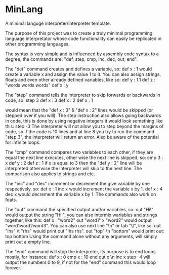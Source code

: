 # MinLang
A minimal languge interpreter/interpreter template.


The purpose of this project was to create a truly minimal programming language interpretator whose code
functionality can easily be replicated in other programming languages.


The syntax is very simple and is influenced by assembly code syntax to a degree, the commands are:
"def, step, cmp, inc, dec, out, end".


The "def" command creates and defines a variable, so:
def x : 1
would create a variable x and assign the value 1 to it. You can also assign strings, floats
and even other already defined variables, like so:
def y : 1.1
def z : "words words words"
def x : y


The "step" command tells the interpreter to skip forwards or backwards in code, so:
step 3
def x : 3
def x : 2
def x : 1

would mean that the "def x : 3" & "def x : 2" lines would be skipped (or stepped over if you will).
The step instruction also allows going backwards in code, this is done by using negative integers
it would look something like this:
step -3
The interpreter will not allow you to step beyond the margins of code, so if the code is 10 lines
and at line 8 you try to run the command "step 3", the interpreter will return an error. Also
be aware of the potential for infinite loops.


The "cmp" command compares two variables to each other, if they are equal the next line executes,
other wise the next line is skipped, so:
cmp 3 : x
def y : 2
def z : 1
if x is equal to 3 then the "def y : 2" line will be interpreted otherwise the interpreter will skip
to the next line. The comparison also applies to strings and etc.


The "inc" and "dec" increment or decrement the give variable by one respectively, so:
def x : 1
inc x
would increment the variable x by 1.
def x : 4
dec x
would decrement the variable x by 1.
The commands also work on foats.


The "out" command the specified output and/or variables, so:
out "Hi!"
would output the string "Hi!", you can also intermix wariables and strings together, like this:
def x : "word2"
out "word1" x "word2"
would output "word1word2word3". You can also use next line "\n" or tab "\t", like so:
out "lhs" \t "rhs"
would print out "lhs  rhs".
out "top" \n "bottom"
would print out:
top
bottom
Using the command alone without any arguments, will simply print out a empty line.


The "end" command will stop the interpreter, its purpose is to end
loops mostly, for instance:
def x : 0
cmp x : 10
end
out x \n
inc x
step -4
will output the numbers 0 to 9, if not for the "end" command this would loop forever.
